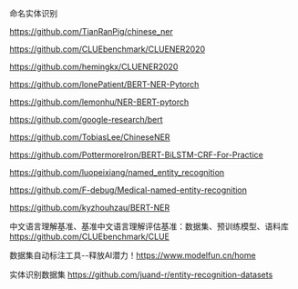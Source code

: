 
命名实体识别

https://github.com/TianRanPig/chinese_ner

https://github.com/CLUEbenchmark/CLUENER2020

https://github.com/hemingkx/CLUENER2020

https://github.com/lonePatient/BERT-NER-Pytorch

https://github.com/lemonhu/NER-BERT-pytorch

https://github.com/google-research/bert

https://github.com/TobiasLee/ChineseNER

https://github.com/PottermoreIron/BERT-BiLSTM-CRF-For-Practice

https://github.com/luopeixiang/named_entity_recognition

https://github.com/F-debug/Medical-named-entity-recognition

https://github.com/kyzhouhzau/BERT-NER

中文语言理解基准、基准中文语言理解评估基准：数据集、预训练模型、语料库 https://github.com/CLUEbenchmark/CLUE

数据集自动标注工具--释放AI潜力！https://www.modelfun.cn/home

实体识别数据集 https://github.com/juand-r/entity-recognition-datasets
